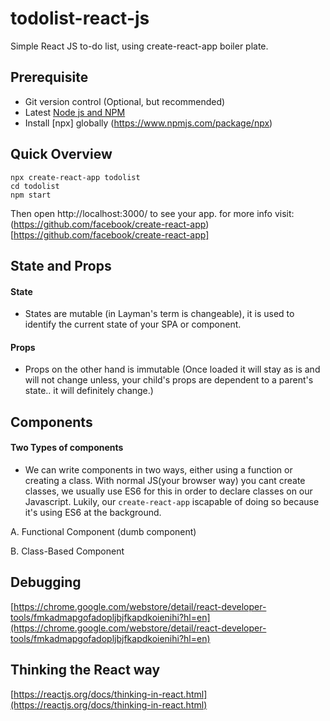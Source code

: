 # todolist-react-js
Simple React JS to-do list, using create-react-app boiler plate.

## Prerequisite
- Git version control (Optional, but recommended)
- Latest  [Node js and NPM](https://nodejs.org/en/)
- Install [npx] globally (https://www.npmjs.com/package/npx)

## Quick Overview
```
npx create-react-app todolist
cd todolist
npm start
```
Then open http://localhost:3000/ to see your app.
for more info visit: (https://github.com/facebook/create-react-app)[https://github.com/facebook/create-react-app]

## State and Props
#### State 
- States are mutable (in Layman's term is changeable), it is used to identify the current state of your SPA or component.

#### Props
- Props on the other hand is immutable (Once loaded it will stay as is and will not change unless, your child's props are dependent to a parent's state.. it will definitely change.)


## Components
#### Two Types of components
- We can write components in two ways, either using a function or creating a class. With normal JS(your browser way) you cant create classes, we usually use ES6 for this in order to declare classes on our Javascript. Lukily, our `create-react-app` iscapable of doing so because it's using ES6 at the background.

A. Functional Component (dumb component)

B. Class-Based Component


## Debugging
[https://chrome.google.com/webstore/detail/react-developer-tools/fmkadmapgofadopljbjfkapdkoienihi?hl=en](https://chrome.google.com/webstore/detail/react-developer-tools/fmkadmapgofadopljbjfkapdkoienihi?hl=en)

## Thinking the React way
[https://reactjs.org/docs/thinking-in-react.html](https://reactjs.org/docs/thinking-in-react.html)